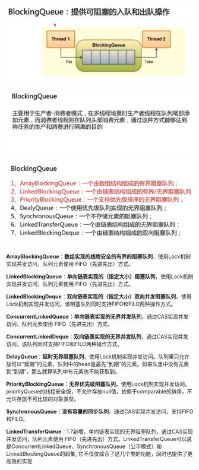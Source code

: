 ![img](assets/wpsC4A2.tmp.jpg) 

![img](assets/wpsC4B3.tmp.jpg) 

![img](assets/wpsC4B4.tmp.jpg) 



**ArrayBlockingQueue**：**数组实现的线程安全的有界的阻塞队列**，使用Lock机制实现并发访问，队列元素使用 FIFO（先进先出）方式。

 **LinkedBlockingQueue**：**单向链表实现的（指定大小）阻塞队列**，使用Lock机制实现并发访问，队列元素使用 FIFO（先进先出）方式。

 **LinkedBlockingDeque**：**双向链表实现的（指定大小）双向并发阻塞队列**，使用Lock机制实现并发访问，该阻塞队列同时支持FIFO和FILO两种操作方式。

 **ConcurrentLinkedQueue**：**单向链表实现的无界并发队列**，通过CAS实现并发访问，队列元素使用 FIFO（先进先出）方式。

 **ConcurrentLinkedDeque**：**双向链表实现的无界并发队列**，通过CAS实现并发访问，该队列同时支持FIFO和FILO两种操作方式。

 **DelayQueue**：**延时无界阻塞队列**，使用Lock机制实现并发访问。队列里只允许放可以“延期”的元素，队列中的head是最先“到期”的元素。如果队里中没有元素到“到期”，那么就算队列中有元素也不能获取到。

 **PriorityBlockingQueue**：**无界优先级阻塞队列**，使用Lock机制实现并发访问。priorityQueue的线程安全版，不允许存放null值，依赖于comparable的排序，不允许存放不可比较的对象类型。

 **SynchronousQueue**：**没有容量的同步队列**，通过CAS实现并发访问，支持FIFO和FILO。

 **LinkedTransferQueue**：1.7新增，单向链表实现的无界阻塞队列，通过CAS实现并发访问，队列元素使用 FIFO（先进先出）方式。LinkedTransferQueue可以说是ConcurrentLinkedQueue、SynchronousQueue（公平模式）和LinkedBlockingQueue的超集, 它不仅仅综合了这几个类的功能，同时也提供了更高效的实现

 

 

 



 

 
